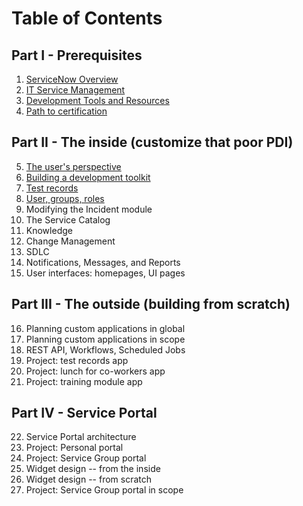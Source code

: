 # Table of Contents

## Part I - Prerequisites

1. [ServiceNow Overview](ch01.md)
2. [IT Service Management](ch02.md)
3. [Development Tools and Resources](ch03.md)
4. [Path to certification](ch04.md)

## Part II - The inside (customize that poor PDI)

5. [The user's perspective](ch05.md)
6. [Building a development toolkit](ch06.md)
7. [Test records](ch07.md)
8. [User, groups, roles](ch08.md)
9. Modifying the Incident module
10. The Service Catalog
11. Knowledge
12. Change Management
13. SDLC
14. Notifications, Messages, and Reports
15. User interfaces: homepages, UI pages

## Part III - The outside (building from scratch)

16. Planning custom applications in global
17. Planning custom applications in scope
18. REST API, Workflows, Scheduled Jobs
19. Project: test records app
20. Project: lunch for co-workers app
21. Project: training module app

## Part IV - Service Portal

22. Service Portal architecture
23. Project: Personal portal
24. Project: Service Group portal
25. Widget design -- from the inside
26. Widget design -- from scratch
27. Project: Service Group portal in scope

